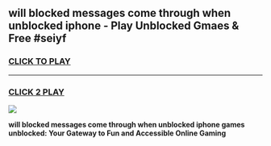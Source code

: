 
## will blocked messages come through when unblocked iphone - Play Unblocked Gmaes & Free #seiyf
<h3>
<a href="https://news.freeplayer.one?title=will_blocked_messages_come_through_when_unblocked_iphone&ref=03M">CLICK TO PLAY</a></h3>
<hr>

<h3>
<a href="https://news.freeplayer.one?title=will_blocked_messages_come_through_when_unblocked_iphone&ref=03M">CLICK 2 PLAY</a>
  
</h3>

<a href="https://news.freeplayer.one?title=will_blocked_messages_come_through_when_unblocked_iphone&ref=03M"><img src="https://clearcache.store/games.png"></a>


**will blocked messages come through when unblocked iphone games unblocked: Your Gateway to Fun and Accessible Online Gaming**
